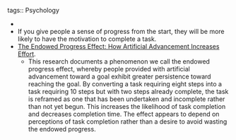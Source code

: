 tags:: Psychology

-
- If you give people a sense of progress from the start, they will be more likely to have the motivation to complete a task.
- [The Endowed Progress Effect: How Artificial Advancement Increases Effort](https://msbfile03.usc.edu/digitalmeasures/jnunes/intellcont/Endowed%20Progress%20Effect-1.pdf).
	- This research documents a phenomenon we call the endowed progress effect, whereby people provided with artificial advancement toward a goal exhibit greater persistence toward reaching the goal. By converting a task requiring eight steps into a task requiring 10 steps but with two steps already complete, the task is reframed as one that has been undertaken and incomplete rather than not yet begun. This increases the likelihood of task completion and decreases completion time. The effect appears to depend on perceptions of task completion rather than a desire to avoid wasting the endowed progress.